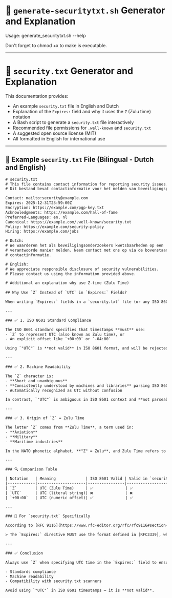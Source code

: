 # 🔐 `generate-securitytxt.sh` Generator and Explanation

Usage: generate_securitytxt.sh --help

Don't forget to chmod +x to make is executable.


---

# 🔐 `security.txt` Generator and Explanation

This documentation provides:

- An example `security.txt` file in English and Dutch
- Explanation of the `Expires:` field and why it uses the `Z` (Zulu time) notation
- A Bash script to generate a `security.txt` file interactively
- Recommended file permissions for `.well-known` and `security.txt`
- A suggested open source license (MIT)
- All formatted in English for international use

---

## 📄 Example `security.txt` File (Bilingual - Dutch and English)

```txt
# security.txt
# This file contains contact information for reporting security issues.
# Dit bestand bevat contactinformatie voor het melden van beveiligingsproblemen.

Contact: mailto:security@example.com
Expires: 2025-12-31T23:59:00Z
Encryption: https://example.com/pgp-key.txt
Acknowledgments: https://example.com/hall-of-fame
Preferred-Languages: en, nl
Canonical: https://example.com/.well-known/security.txt
Policy: https://example.com/security-policy
Hiring: https://example.com/jobs

# Dutch:
# We waarderen het als beveiligingsonderzoekers kwetsbaarheden op een
# verantwoorde manier melden. Neem contact met ons op via de bovenstaande
# contactinformatie.

# English:
# We appreciate responsible disclosure of security vulnerabilities.
# Please contact us using the information provided above.

# Additional an explanation why use Z-time (Zulu Time) 
 
## Why Use `Z` Instead of `UTC` in `Expires:` Fields?

When writing `Expires:` fields in a `security.txt` file (or any ISO 8601 timestamp), it’s important to use the letter `Z` to indicate **UTC time**, rather than writing "UTC". Here's why:

---

### ✅ 1. ISO 8601 Standard Compliance

The ISO 8601 standard specifies that timestamps **must** use:
- `Z` to represent UTC (also known as Zulu time), or
- An explicit offset like `+00:00` or `-04:00`

Using `"UTC"` is **not valid** in ISO 8601 format, and will be rejected by parsers expecting standardized time formats.

---

### ✅ 2. Machine Readability

The `Z` character is:
- **Short and unambiguous**
- **Consistently understood by machines and libraries** parsing ISO 8601
- Automatically recognized as UTC without confusion

In contrast, `"UTC"` is ambiguous in ISO 8601 context and **not parseable** by strict date/time parsers.

---

### ✅ 3. Origin of `Z` = Zulu Time

The letter `Z` comes from **Zulu Time**, a term used in:
- **Aviation**
- **Military**
- **Maritime industries**

In the NATO phonetic alphabet, **"Z" = Zulu**, and Zulu Time refers to **UTC without any local offset**. This convention has been adopted by the ISO 8601 standard.

---

### 🔍 Comparison Table

| Notation   | Meaning             | ISO 8601 Valid | Valid in `security.txt` |
|------------|---------------------|----------------|--------------------------|
| `Z`        | UTC (Zulu Time)     | ✅              | ✅                       |
| `UTC`      | UTC (literal string)| ❌              | ❌                       |
| `+00:00`   | UTC (numeric offset)| ✅              | ✅                       |

---

### 📌 For `security.txt` Specifically

According to [RFC 9116](https://www.rfc-editor.org/rfc/rfc9116#section-2.5):

> The `Expires:` directive MUST use the format defined in [RFC3339], which is a profile of ISO 8601. This includes using **"Z"** to indicate UTC.

---

### ✅ Conclusion

Always use `Z` when specifying UTC time in the `Expires:` field to ensure:

- Standards compliance
- Machine readability
- Compatibility with security.txt scanners

Avoid using `"UTC"` in ISO 8601 timestamps — it is **not valid**.

